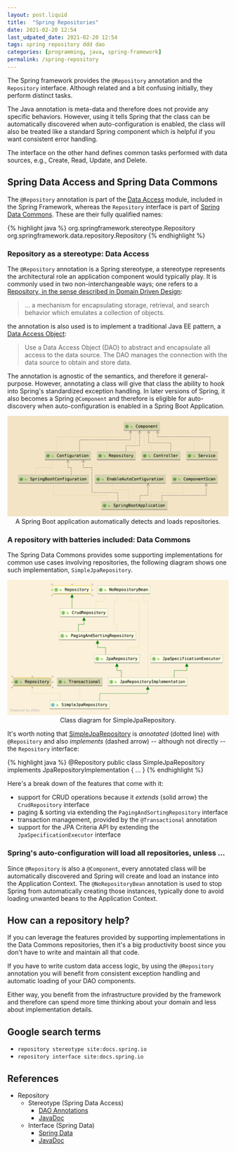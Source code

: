 ```yaml
---
layout: post.liquid
title:  "Spring Repositories"
date: 2021-02-20 12:54
last_udpated_date: 2021-02-20 12:54
tags: spring repository ddd dao
categories: [programming, java, spring-framework]
permalink: /spring-repository
---
```

The Spring framework provides the `@Repository` annotation and the `Repository` interface.
Although related and a bit confusing initially, they perform distinct tasks.

The Java annotation is meta-data and therefore does not provide any specific behaviors.
However, using it tells Spring that the class can be automatically discovered when
auto-configuration is enabled, the class will also be treated like a standard Spring
component which is helpful if you want consistent error handling.

The interface on the other hand defines common tasks performed
with data sources, e.g., Create, Read, Update, and Delete.

## Spring Data Access and Spring Data Commons

The `@Repository` annotation is part of the [Data Access](#references)
module, included in the Spring Framework, whereas the `Repository` interface is
part of [Spring Data Commons](#references). These are their fully qualified names:

{% highlight java %}
    org.springframework.stereotype.Repository
    org.springframework.data.repository.Repository
{% endhighlight %}

### Repository as a stereotype: Data Access

The `@Repository` annotation is a Spring stereotype, a stereotype represents the
architectural role an application component would typically play. It is commonly
used in two non-interchangeable ways; one refers to a [Repository, in the sense described
in Domain Driven Design](#references):

> ... a mechanism for encapsulating storage, retrieval, and search behavior
> which emulates a collection of objects.

the annotation is also used is to implement a traditional Java EE
pattern, a [Data Access Object](https://www.oracle.com/java/technologies/dataaccessobject.html):

> Use a Data Access Object (DAO) to abstract and encapsulate all access to the data source.
> The DAO manages the connection with the data source to obtain and store data.

The annotation is agnostic of the semantics, and therefore it general-purpose. However,
annotating a class will give that class the ability to hook into Spring's standardized
exception handling. In later versions of Spring, it also becomes a Spring `@Component`
and therefore is eligible for auto-discovery when auto-configuration is enabled in a
Spring Boot Application.

<div style="text-align: center">
    <img src="/assets/images/stereotype-repository-component.png">
    <figcaption>
        A Spring Boot application automatically detects and loads repositories.
    </figcaption>
</div>

### A repository with batteries included: Data Commons

The Spring Data Commons provides some supporting implementations for
common use cases involving repositories, the following diagram shows one such
implementation, `SimpleJpaRepository`.


<div style="text-align: center">
    <img src="/assets/images/SimpleJpaRepository.png">
    <figcaption>
        Class diagram for SimpleJpaRepository.
    </figcaption>
</div>

It's worth noting that
[SimpleJpaRepository](https://github.com/spring-projects/spring-data-jpa/blob/master/src/main/java/org/springframework/data/jpa/repository/support/SimpleJpaRepository.java)
is _annotated_ (dotted line) with `@Repository` and also
_implements_ (dashed arrow) -- although not directly -- the `Repository` interface:

{% highlight java %}
    @Repository
    public class SimpleJpaRepository implements JpaRepositoryImplementation {
        ...
    }
{% endhighlight %}

Here's a break down of the features that come with it:

- support for CRUD operations because it _extends_ (solid arrow) the `CrudRepository`
  interface
- paging & sorting via extending the `PagingAndSortingRepository` interface
- transaction management, provided by the `@Transactional` annotation
- support for the JPA Criteria API by extending the `JpaSpecificationExecutor` interface

### Spring's auto-configuration will load all repositories, unless ...

Since `@Repository` is also a `@Component`, every annotated class will be automatically
discovered and Spring will create and load an instance into the Application Context.
The `@NoRepositoryBean` annotation is used to stop Spring from automatically creating
those instances, typically done to avoid loading unwanted beans
to the Application Context.

## How can a repository help?

If you can leverage the features provided by supporting implementations in the Data
Commons repositories, then it's a big productivity boost since you don't have to
write and maintain all that code.

If you have to write custom data access logic, by using the `@Repository` annotation you
will benefit from consistent exception handling and automatic loading of your
DAO components.

Either way, you benefit from the infrastructure provided by the framework and therefore
can spend more time thinking about your domain and less about implementation details.


## Google search terms

- `repository stereotype site:docs.spring.io`
- `repository interface site:docs.spring.io`

## References

- Repository
    - Stereotype (Spring Data Access)
        - [DAO Annotations](https://docs.spring.io/spring-framework/docs/current/reference/html/data-access.html#dao-annotations)
        - [JavaDoc](https://docs.spring.io/spring-framework/docs/current/javadoc-api/org/springframework/stereotype/Repository.html)
    - Interface (Spring Data)
        - [Spring Data](https://spring.io/projects/spring-data)
        - [JavaDoc](https://docs.spring.io/spring-data/commons/docs/current/api/org/springframework/data/repository/Repository.html)
